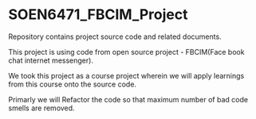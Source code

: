 SOEN6471_FBCIM_Project
======================

Repository contains project source code and related documents.

This project is using code from open source project - FBCIM(Face book chat internet messenger). 

We took this project as a course project wherein we will apply learnings from this course onto the source code.

Primarly we will Refactor the code so that maximum number of bad code smells are removed.
